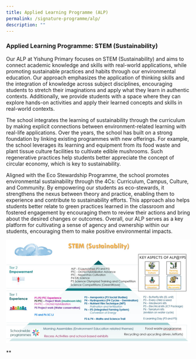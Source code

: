 ```yaml
---
title: Applied Learning Programme (ALP)
permalink: /signature-programme/alp/
description: ""
---
```

### Applied Learning Programme: STEM (Sustainability)

Our ALP at Yishung Primary focuses on STEM (Sustainability) and aims to connect academic knowledge and skills with real-world applications, while promoting sustainable practices and habits through our environmental education. Our approach emphasizes the application of thinking skills and the integration of knowledge across subject disciplines, encouraging students to stretch their imaginations and apply what they learn in authentic contexts. Additionally, we provide students with a space where they can explore hands-on activities and apply their learned concepts and skills in real-world contexts.

The school integrates the learning of sustainability through the curriculum by making explicit connections between environment-related learning with real-life applications. Over the years, the school has built on a strong foundation by linking existing programmes with new offerings. For example, the school leverages its learning and equipment from its food waste and plant tissue culture facilities to cultivate edible mushrooms. Such regenerative practices help students better appreciate the concept of circular economy, which is key to sustainability.

Aligned with the Eco Stewardship Programme, the school promotes environmental sustainability through the 4Cs: Curriculum, Campus, Culture, and Community. By empowering our students as eco-stewards, it strengthens the nexus between theory and practice, enabling them to experience and contribute to sustainability efforts. This approach also helps students better relate to green practices learned in the classroom and fostered engagement by encouraging them to review their actions and bring about the desired changes or outcomes. Overall, our ALP serves as a key platform for cultivating a sense of agency and ownership within our students, encouraging them to make positive environmental impacts.

![](/images/Experience/Signature%20Programme/alp_01.jpg)

  
**